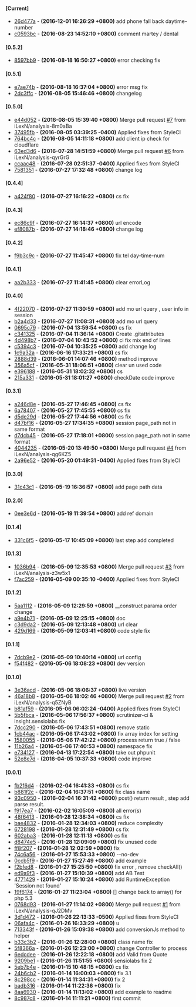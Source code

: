 #### [Current]
 * [26d477a](../../commit/26d477a) - __(2016-12-01 16:26:29 +0800)__ add phone fall back daytime-number
 * [c0593bc](../../commit/c0593bc) - __(2016-08-23 14:52:10 +0800)__ comment martey / dental

#### [0.5.2]
 * [8597bb9](../../commit/8597bb9) - __(2016-08-18 16:50:27 +0800)__ error checking fix

#### [0.5.1]
 * [e7ae74b](../../commit/e7ae74b) - __(2016-08-18 16:37:04 +0800)__ error msg fix
 * [2dc3ffc](../../commit/2dc3ffc) - __(2016-08-05 15:46:46 +0800)__ changelog

#### [0.5.0]
 * [e44d052](../../commit/e44d052) - __(2016-08-05 15:39:40 +0800)__ Merge pull request  [#7](../../issues/7) from iLexN/analysis-8m0aBa
 * [37495fb](../../commit/37495fb) - __(2016-08-05 03:39:25 -0400)__ Applied fixes from StyleCI
 * [764bc4c](../../commit/764bc4c) - __(2016-08-05 14:11:18 +0800)__ add client ip check for cloudflare
 * [63ed3d6](../../commit/63ed3d6) - __(2016-07-28 14:51:59 +0800)__ Merge pull request  [#6](../../issues/6) from iLexN/analysis-qyrGrG
 * [ccaac48](../../commit/ccaac48) - __(2016-07-28 02:51:37 -0400)__ Applied fixes from StyleCI
 * [7581351](../../commit/7581351) - __(2016-07-27 17:32:48 +0800)__ change log

#### [0.4.4]
 * [a424f80](../../commit/a424f80) - __(2016-07-27 16:16:22 +0800)__ cs fix

#### [0.4.3]
 * [ec86c9f](../../commit/ec86c9f) - __(2016-07-27 16:14:37 +0800)__ url encode
 * [ef8087b](../../commit/ef8087b) - __(2016-07-27 14:18:46 +0800)__ change log

#### [0.4.2]
 * [f9b3c9c](../../commit/f9b3c9c) - __(2016-07-27 11:45:47 +0800)__ fix tel day-time-num

#### [0.4.1]
 * [aa2b333](../../commit/aa2b333) - __(2016-07-27 11:41:45 +0800)__ clear errorLog

#### [0.4.0]
 * [4f22070](../../commit/4f22070) - __(2016-07-27 11:30:59 +0800)__ add mo url query , user info in session
 * [b2a4d33](../../commit/b2a4d33) - __(2016-07-27 11:08:31 +0800)__ add mo url query
 * [0695c79](../../commit/0695c79) - __(2016-07-04 13:59:54 +0800)__ cs fix
 * [c341325](../../commit/c341325) - __(2016-07-04 11:36:14 +0800)__ Create .gitattributes
 * [4d498b7](../../commit/4d498b7) - __(2016-07-04 10:43:52 +0800)__ ci fix mix end of lines
 * [c5394c3](../../commit/c5394c3) - __(2016-07-04 10:35:25 +0800)__ add change log
 * [1c9a32a](../../commit/1c9a32a) - __(2016-06-16 17:33:21 +0800)__ cs fix
 * [2888d39](../../commit/2888d39) - __(2016-06-01 14:07:46 +0800)__ method improve
 * [356a5cf](../../commit/356a5cf) - __(2016-05-31 18:06:51 +0800)__ clear un used code
 * [e396188](../../commit/e396188) - __(2016-05-31 18:02:32 +0800)__ cs
 * [215a331](../../commit/215a331) - __(2016-05-31 18:01:27 +0800)__ checkDate  code improve

#### [0.3.1]
 * [a246d8e](../../commit/a246d8e) - __(2016-05-27 17:46:45 +0800)__ cs fix
 * [6a78407](../../commit/6a78407) - __(2016-05-27 17:45:55 +0800)__ cs fix
 * [d5de29d](../../commit/d5de29d) - __(2016-05-27 17:44:56 +0800)__ cs fix
 * [d47bf16](../../commit/d47bf16) - __(2016-05-27 17:34:35 +0800)__ session page_path not in same format
 * [d7dcb45](../../commit/d7dcb45) - __(2016-05-27 17:18:01 +0800)__ session page_path not in same format
 * [4044235](../../commit/4044235) - __(2016-05-20 13:49:50 +0800)__ Merge pull request  [#4](../../issues/4) from iLexN/analysis-qg6KZ5
 * [2a96e52](../../commit/2a96e52) - __(2016-05-20 01:49:31 -0400)__ Applied fixes from StyleCI

#### [0.3.0]
 * [31c43c1](../../commit/31c43c1) - __(2016-05-19 16:36:57 +0800)__ add page path data

#### [0.2.0]
 * [0ee3e6d](../../commit/0ee3e6d) - __(2016-05-19 11:39:54 +0800)__ add ref domain

#### [0.1.4]
 * [331c6f5](../../commit/331c6f5) - __(2016-05-17 10:45:09 +0800)__ last step add completed

#### [0.1.3]
 * [1036b94](../../commit/1036b94) - __(2016-05-09 12:35:53 +0800)__ Merge pull request  [#3](../../issues/3) from iLexN/analysis-z3w5x1
 * [f7ac259](../../commit/f7ac259) - __(2016-05-09 00:35:10 -0400)__ Applied fixes from StyleCI

#### [0.1.2]
 * [5aa1112](../../commit/5aa1112) - __(2016-05-09 12:29:59 +0800)__ __construct parama order change
 * [a9e4b71](../../commit/a9e4b71) - __(2016-05-09 12:25:15 +0800)__ doc
 * [c3d9da2](../../commit/c3d9da2) - __(2016-05-09 12:13:48 +0800)__ url clear
 * [429d169](../../commit/429d169) - __(2016-05-09 12:03:41 +0800)__ code style fix

#### [0.1.1]
 * [7dcb9e2](../../commit/7dcb9e2) - __(2016-05-09 10:40:14 +0800)__ url config
 * [f54f482](../../commit/f54f482) - __(2016-05-06 18:08:23 +0800)__ dev version

#### [0.1.0]
 * [3e36acd](../../commit/3e36acd) - __(2016-05-06 18:06:37 +0800)__ live version
 * [46a18b8](../../commit/46a18b8) - __(2016-05-06 18:02:46 +0800)__ Merge pull request  [#2](../../issues/2) from iLexN/analysis-q5ZNyB
 * [b81af59](../../commit/b81af59) - __(2016-05-06 06:02:24 -0400)__ Applied fixes from StyleCI
 * [5b5fbca](../../commit/5b5fbca) - __(2016-05-06 17:56:37 +0800)__ scrutinizer-ci & insight.sensiolabs fix
 * [7dcc290](../../commit/7dcc290) - __(2016-05-06 17:43:51 +0800)__ remove static
 * [1cb44ac](../../commit/1cb44ac) - __(2016-05-06 17:43:02 +0800)__ fix array index for setting
 * [1580055](../../commit/1580055) - __(2016-05-06 17:42:22 +0800)__ process return true / false
 * [11b26a4](../../commit/11b26a4) - __(2016-05-06 17:40:53 +0800)__ namespace fix
 * [e734127](../../commit/e734127) - __(2016-04-13 17:22:54 +0800)__ take out phpunit
 * [52e8e7d](../../commit/52e8e7d) - __(2016-04-05 10:37:33 +0800)__ code improve

#### [0.0.1]
 * [fb2f6d4](../../commit/fb2f6d4) - __(2016-02-04 16:41:33 +0800)__ cs fix
 * [b881f2c](../../commit/b881f2c) - __(2016-02-04 16:37:51 +0800)__ fix class name
 * [93c0950](../../commit/93c0950) - __(2016-02-04 16:31:42 +0800)__ post() return result , step add parse result.
 * [f917ea7](../../commit/f917ea7) - __(2016-02-02 16:05:09 +0800)__ all error(s)
 * [48f6413](../../commit/48f6413) - __(2016-01-28 12:38:34 +0800)__ cs fix
 * [bae4832](../../commit/bae4832) - __(2016-01-28 12:34:03 +0800)__ reduce complexity
 * [6728198](../../commit/6728198) - __(2016-01-28 12:31:49 +0800)__ cs fix
 * [602aba3](../../commit/602aba3) - __(2016-01-28 12:11:13 +0800)__ cs fix
 * [d8474e5](../../commit/d8474e5) - __(2016-01-28 12:09:09 +0800)__ fix unused code
 * [ff8f207](../../commit/ff8f207) - __(2016-01-28 12:02:59 +0800)__ fix
 * [74c6a56](../../commit/74c6a56) - __(2016-01-27 15:53:33 +0800)__ --no-dev
 * [0ccb5f9](../../commit/0ccb5f9) - __(2016-01-27 15:27:49 +0800)__ add example
 * [f2bfed8](../../commit/f2bfed8) - __(2016-01-27 15:25:50 +0800)__ fix error , remove checkAll()
 * [ed9a9f3](../../commit/ed9a9f3) - __(2016-01-27 15:10:39 +0800)__ add AB Test
 * [4771429](../../commit/4771429) - __(2016-01-27 15:10:24 +0800)__ add RuntimeException 'Session not found'
 * [19f6174](../../commit/19f6174) - __(2016-01-27 11:23:04 +0800)__ [] change back to array() for php 5.3
 * [0768d93](../../commit/0768d93) - __(2016-01-27 11:14:02 +0800)__ Merge pull request  [#1](../../issues/1) from iLexN/analysis-qJ2DMv
 * [3d1d472](../../commit/3d1d472) - __(2016-01-26 22:13:33 -0500)__ Applied fixes from StyleCI
 * [06afa4c](../../commit/06afa4c) - __(2016-01-26 16:33:29 +0800)__ u
 * [713343f](../../commit/713343f) - __(2016-01-26 15:09:38 +0800)__ add conversionJs method to helper
 * [b33c3b2](../../commit/b33c3b2) - __(2016-01-26 12:28:00 +0800)__ class name fix
 * [5f8366a](../../commit/5f8366a) - __(2016-01-26 12:23:00 +0800)__ change Controller to process
 * [6edcdee](../../commit/6edcdee) - __(2016-01-26 12:22:18 +0800)__ add Valid from Quote
 * [9209be1](../../commit/9209be1) - __(2016-01-26 11:51:55 +0800)__ sensiolabs fix 2
 * [5eb7b4e](../../commit/5eb7b4e) - __(2016-01-15 10:48:15 +0800)__ cs fix
 * [24b6cb2](../../commit/24b6cb2) - __(2016-01-14 16:00:03 +0800)__ fix 3.1
 * [8c298cc](../../commit/8c298cc) - __(2016-01-14 11:34:31 +0800)__ fix 2
 * [badb316](../../commit/badb316) - __(2016-01-14 11:22:36 +0800)__ fix
 * [8aa6930](../../commit/8aa6930) - __(2016-01-14 11:13:02 +0800)__ add example to readme
 * [8c987c8](../../commit/8c987c8) - __(2016-01-14 11:11:21 +0800)__ first commit

